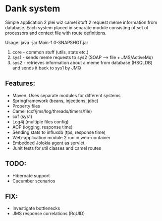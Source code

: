 # Dank system
Simple application 2 plei wiz camel stuff 2 request meme information from database.
Each system placed in separate module consisting of set of processors and context file with route definitions.

Usage:
java -jar Main-1.0-SNAPSHOT.jar

1. core - common stuff (utils, stats etc.)
2. sys1 - sends meme requests to sys2 (SOAP --> file + JMS/ActiveMq)
3. sys2 - retrieves information about a meme from database (HSQLDB) and sends it back to sys1 by JMQ

## Features:
* Maven. Uses separate modules for different systems
* Springframework (beans, injections, jdbc)
* Property files
* Camel (cxf/jms/log/threads/timers/file)
* cxf (sys1)
* Log4j (multiple files config)
* AOP (logging, response time)
* Sending stats to influxdb (tps, response time)
* Web-application module 2 run in web-container
* Embedded Jolokia agent as servlet
* Junit tests for util classes and camel routes


## TODO:
* Hibernate support 
* Cucumber scenarios

## FIX:
* Investigate bottlenecks
* JMS response correlations (RqUID)
